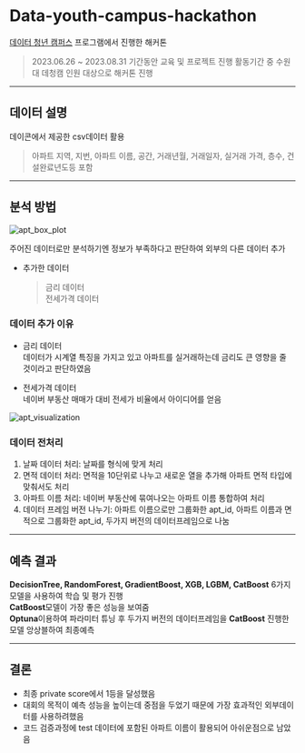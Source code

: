 # Data-youth-campus-hackathon

[데이터 청년 캠퍼스](https://dataonair.or.kr/bigjob/) 프로그램에서 진행한 해커톤
> 2023.06.26 ~ 2023.08.31 기간동안 교육 및 프로젝트 진행
> 활동기간 중 수원대 데청캠 인원 대상으로 해커톤 진행  
--------------------------------------------------------------------------------------------------------------------------------------------
## 데이터 설명
데이콘에서 제공한 csv데이터 활용  
> 아파트 지역, 지번, 아파트 이름, 공간, 거래년월, 거래일자, 실거래 가격, 층수, 건설완료년도등 포함  
--------------------------------------------------------------------------------------------------------------------------------------------
## 분석 방법
![apt_box_plot](https://github.com/Taeyoungleee/Computer-vision-seminar/assets/113446739/5c6ed98a-39ed-49fb-9006-5db8509998e5)  

주어진 데이터로만 분석하기엔 정보가 부족하다고 판단하여 외부의 다른 데이터 추가  
+ 추가한 데이터  
  > 금리 데이터  
  > 전세가격 데이터  

### 데이터 추가 이유  
+ 금리 데이터  
데이터가 시계열 특징을 가지고 있고 아파트를 실거래하는데 금리도 큰 영향을 줄 것이라고 판단하였음  

+ 전세가격 데이터  
네이버 부동산 매매가 대비 전세가 비율에서 아이디어를 얻음  

![apt_visualization](https://github.com/Taeyoungleee/Computer-vision-seminar/assets/113446739/c2965ec0-1240-4611-9101-5a4746ccddd4)  

### 데이터 전처리  
1) 날짜 데이터 처리: 날짜를 형식에 맞게 처리  
2) 면적 데이터 처리: 면적을 10단위로 나누고 새로운 열을 추가해 아파트 면적 타입에 맞춰서도 처리  
3) 아파트 이름 처리: 네이버 부동산에 묶여나오는 아파트 이름 통합하여 처리  
4) 데이터 프레임 버전 나누기: 아파트 이름으로만 그룹화한 apt_id, 아파트 이름과 면적으로 그룹화한 apt_id, 두가지 버전의 데이터프레임으로 나눔
--------------------------------------------------------------------------------------------------------------------------------------------
## 예측 결과
**DecisionTree, RandomForest, GradientBoost, XGB, LGBM, CatBoost** 6가지 모델을 사용하여 학습 및 평가 진행  
**CatBoost**모델이 가장 좋은 성능을 보여줌  
**Optuna**이용하여 파라미터 튜닝 후 두가지 버전의 데이터프레임을 **CatBoost** 진행한 모델 앙상블하여 최종예측  

--------------------------------------------------------------------------------------------------------------------------------------------
## 결론
+ 최종 private score에서 1등을 달성했음  
+ 대회의 목적이 예측 성능을 높이는데 중점을 두었기 때문에 가장 효과적인 외부데이터를 사용하려했음  
+ 코드 검증과정에 test 데이터에 포함된 아파트 이름이 활용되어 아쉬운점으로 남았음  
